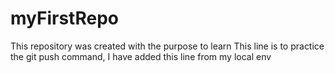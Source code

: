 # myFirstRepo
This repository was created with the purpose to learn
This line is to practice the git push command, I have added this line from my local env

